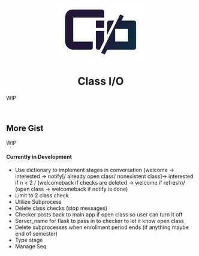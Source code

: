 <p align="center"><img width=46% src="https://github.com/lchsam/ClassIO/blob/master/logo.png"></p>
<h1 align="center">Class I/O</h1>

WIP

<br>

## More Gist
WIP


#### Currently in Development
- Use dictionary to implement stages in conversation (welcome -> interested -> notify[/ already open class/ nonexistent class]-> interested if n < 2 / (welcomeback if checks are deleted -> welcome if refresh)/ (open class -> welcomeback if notify is done)
- Limit to 2 class check
- Utilize Subprocess
- Delete class checks (stop messages)
- Checker posts back to main app if open class so user can turn it off
- Server_name for flask to pass in to checker to let it know open class
- Delete subprocesses when enrollment period ends (if anything maybe end of semester)
- Type stage
- Manage Seq